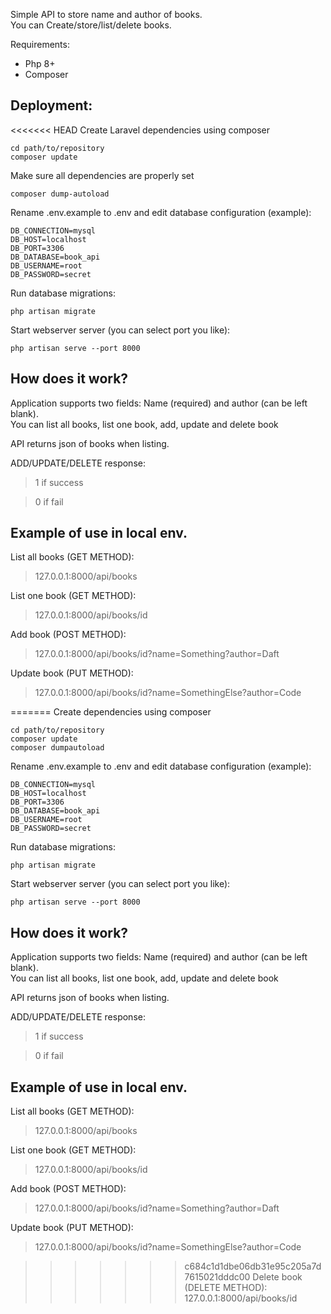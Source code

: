 <p> Simple API to store name and author of books.
<br/> You can Create/store/list/delete books. 
</p>
<p>
    Requirements:
    <ul>
    <li>Php 8+ </li>
    <li>Composer</li>
    </ul>
</p>
<h2>Deployment:</h2>

<<<<<<< HEAD
Create Laravel dependencies using composer
```
cd path/to/repository
composer update
```

Make sure all dependencies are properly set
```
composer dump-autoload
```

Rename .env.example to .env and edit database configuration (example):
```
DB_CONNECTION=mysql
DB_HOST=localhost   
DB_PORT=3306
DB_DATABASE=book_api
DB_USERNAME=root
DB_PASSWORD=secret
```

Run database migrations:
```
php artisan migrate
```

Start webserver server (you can select port you like):
```
php artisan serve --port 8000
```
<h2>How does it work?</h2>
Application supports two fields: Name (required) and author (can be left blank).<br/>
You can list all books, list one book, add, update and delete book

API returns json of books when listing.

ADD/UPDATE/DELETE response:
> 1 if success

> 0 if fail

<h2>Example of use in local env.</h2>

List all books (GET METHOD):
> 127.0.0.1:8000/api/books

List one book (GET METHOD):
> 127.0.0.1:8000/api/books/id

Add book (POST METHOD):
> 127.0.0.1:8000/api/books/id?name=Something?author=Daft

Update book (PUT METHOD):
> 127.0.0.1:8000/api/books/id?name=SomethingElse?author=Code

=======
Create dependencies using composer
```
cd path/to/repository
composer update
composer dumpautoload
```
Rename .env.example to .env and edit database configuration (example):
```
DB_CONNECTION=mysql
DB_HOST=localhost   
DB_PORT=3306
DB_DATABASE=book_api
DB_USERNAME=root
DB_PASSWORD=secret
```

Run database migrations:
```
php artisan migrate
```

Start webserver server (you can select port you like):
```
php artisan serve --port 8000
```
<h2>How does it work?</h2>
Application supports two fields: Name (required) and author (can be left blank).<br/>
You can list all books, list one book, add, update and delete book

API returns json of books when listing.

ADD/UPDATE/DELETE response:
> 1 if success

> 0 if fail

<h2>Example of use in local env.</h2>

List all books (GET METHOD):
> 127.0.0.1:8000/api/books

List one book (GET METHOD):
> 127.0.0.1:8000/api/books/id

Add book (POST METHOD):
> 127.0.0.1:8000/api/books/id?name=Something?author=Daft

Update book (PUT METHOD):
> 127.0.0.1:8000/api/books/id?name=SomethingElse?author=Code

>>>>>>> c684c1d1dbe06db31e95c205a7d7615021dddc00
Delete book (DELETE METHOD):
> 127.0.0.1:8000/api/books/id 
